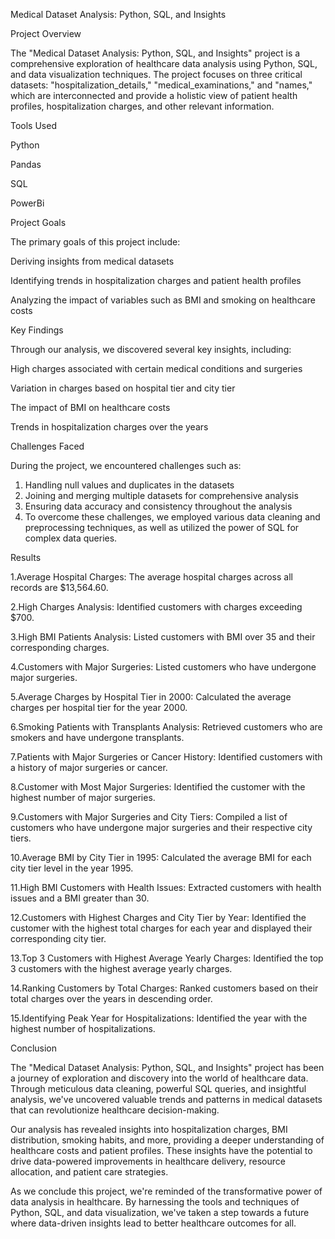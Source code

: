 Medical Dataset Analysis: Python, SQL, and Insights

Project Overview

The "Medical Dataset Analysis: Python, SQL, and Insights" project is a comprehensive exploration of healthcare data analysis using Python, SQL, and data visualization techniques. The project focuses on three critical datasets: "hospitalization_details," "medical_examinations," and "names," which are interconnected and provide a holistic view of patient health profiles, hospitalization charges, and other relevant information.

Tools Used

Python

Pandas

SQL

PowerBi

Project Goals

The primary goals of this project include:

Deriving insights from medical datasets

Identifying trends in hospitalization charges and patient health profiles

Analyzing the impact of variables such as BMI and smoking on healthcare costs

Key Findings

Through our analysis, we discovered several key insights, including:

High charges associated with certain medical conditions and surgeries

Variation in charges based on hospital tier and city tier

The impact of BMI on healthcare costs

Trends in hospitalization charges over the years

Challenges Faced

During the project, we encountered challenges such as:
1. Handling null values and duplicates in the datasets
2. Joining and merging multiple datasets for comprehensive analysis
3. Ensuring data accuracy and consistency throughout the analysis
4. To overcome these challenges, we employed various data cleaning and preprocessing techniques, as well as utilized the power of SQL for complex data queries.
   
Results

1.Average Hospital Charges: The average hospital charges across all records are $13,564.60.

2.High Charges Analysis: Identified customers with charges exceeding $700.

3.High BMI Patients Analysis: Listed customers with BMI over 35 and their corresponding charges.

4.Customers with Major Surgeries: Listed customers who have undergone major surgeries.

5.Average Charges by Hospital Tier in 2000: Calculated the average charges per hospital tier for the year 2000.

6.Smoking Patients with Transplants Analysis: Retrieved customers who are smokers and have undergone transplants.

7.Patients with Major Surgeries or Cancer History: Identified customers with a history of major surgeries or cancer.

8.Customer with Most Major Surgeries: Identified the customer with the highest number of major surgeries.

9.Customers with Major Surgeries and City Tiers: Compiled a list of customers who have undergone major surgeries and their respective city tiers.

10.Average BMI by City Tier in 1995: Calculated the average BMI for each city tier level in the year 1995.

11.High BMI Customers with Health Issues: Extracted customers with health issues and a BMI greater than 30.

12.Customers with Highest Charges and City Tier by Year: Identified the customer with the highest total charges for each year and displayed their corresponding city tier.

13.Top 3 Customers with Highest Average Yearly Charges: Identified the top 3 customers with the highest average yearly charges.

14.Ranking Customers by Total Charges: Ranked customers based on their total charges over the years in descending order.

15.Identifying Peak Year for Hospitalizations: Identified the year with the highest number of hospitalizations.

Conclusion

The "Medical Dataset Analysis: Python, SQL, and Insights" project has been a journey of exploration and discovery into the world of healthcare data. Through meticulous data cleaning, powerful SQL queries, and insightful analysis, we've uncovered valuable trends and patterns in medical datasets that can revolutionize healthcare decision-making.

Our analysis has revealed insights into hospitalization charges, BMI distribution, smoking habits, and more, providing a deeper understanding of healthcare costs and patient profiles. These insights have the potential to drive data-powered improvements in healthcare delivery, resource allocation, and patient care strategies.

As we conclude this project, we're reminded of the transformative power of data analysis in healthcare. By harnessing the tools and techniques of Python, SQL, and data visualization, we've taken a step towards a future where data-driven insights lead to better healthcare outcomes for all.
